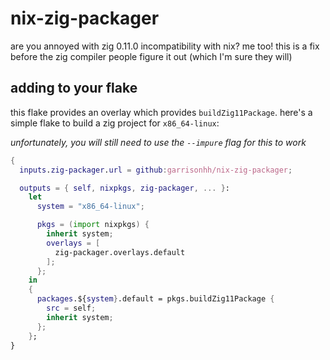 # nix-zig-packager

are you annoyed with zig 0.11.0 incompatibility with nix? me too! this is a fix
before the zig compiler people figure it out (which I'm sure they will)

## adding to your flake

this flake provides an overlay which provides `buildZig11Package`. here's
a simple flake to build a zig project for `x86_64-linux`:

*unfortunately, you will still need to use the `--impure` flag for this to work*

```nix
{
  inputs.zig-packager.url = github:garrisonhh/nix-zig-packager;

  outputs = { self, nixpkgs, zig-packager, ... }:
    let
      system = "x86_64-linux";

      pkgs = (import nixpkgs) {
        inherit system;
        overlays = [
          zig-packager.overlays.default
        ];
      };
    in
    {
      packages.${system}.default = pkgs.buildZig11Package {
        src = self;
        inherit system;
      };
    };
}
```